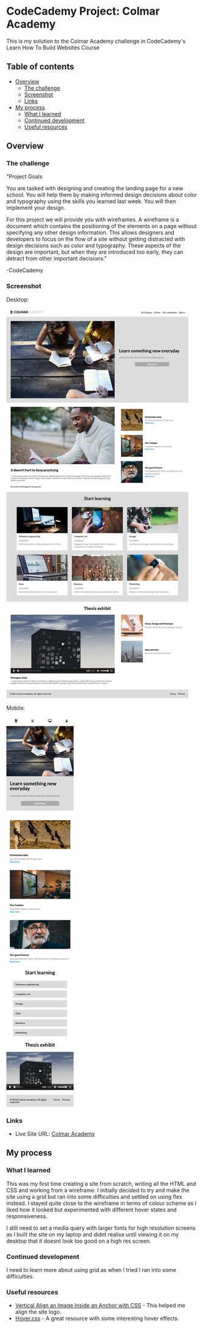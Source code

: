 # CodeCademy Project: Colmar Academy

This is my solution to the Colmar Academy challenge in CodeCademy's Learn How To Build Websites Course

## Table of contents

- [Overview](#overview)
  - [The challenge](#the-challenge)
  - [Screenshot](#screenshot)
  - [Links](#links)
- [My process](#my-process)
  - [What I learned](#what-i-learned)
  - [Continued development](#continued-development)
  - [Useful resources](#useful-resources)

## Overview

### The challenge

"Project Goals

You are tasked with designing and creating the landing page for a new school. You will help them by making informed design decisions about color and typography using the skills you learned last week. You will then implement your design.

For this project we will provide you with wireframes. A wireframe is a document which contains the positioning of the elements on a page without specifying any other design information. This allows designers and developers to focus on the flow of a site without getting distracted with design decisions such as color and typography. These aspects of the design are important, but when they are introduced too early, they can detract from other important decisions."

-CodeCademy

### Screenshot

Desktop:

![Final Result](./screenshot-desktop.png)

Mobile:

![Final Result](./screenshot-mobile.png)

### Links

- Live Site URL: [Colmar Academy](https://andyferrie.github.io/Colmar-Academy/)

## My process

### What I learned

This was my first time creating a site from scratch, writing all the HTML and CSS and working from a wireframe. I initially decided to try and make the site using a grid but ran into some difficulties and settled on using flex instead. I stayed quite close to the wireframe in terms of colour scheme as I liked how it looked but experimented with different hover states and responsiveness. 

I still need to set a media query with larger fonts for high resolution screens as I built the site on my laptop and didnt realise until viewing it on my desktop that it doesnt look too good on a high res screen.

### Continued development

I need to learn more about using grid as when I tried I ran into some difficulties. 

### Useful resources

- [Vertical Align an Image Inside an Anchor with CSS](https://stackoverflow.com/questions/20700475/vertical-align-image-inside-an-anchor-with-css) - This helped me align the site logo.
- [Hover.css](https://ianlunn.github.io/Hover/) - A great resource with some interesting hover effects.